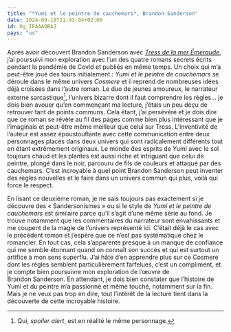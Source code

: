 ```yaml
---
title: "*Yumi et le peintre de cauchemars*, Brandon Sanderson"
date: 2024-09-18T21:43:04+02:00
id: 6g_IEAAAQBAJ
pays: "us"
---
```


Après avoir découvert Brandon Sanderson avec [*Tress de la mer Émeraude*](/livre/tress-mer-emeraude-sanderson/), j’ai poursuivi mon exploration avec l’un des quatre romans secrets écrits pendant la pandémie de Covid et publiés en même temps. Un choix qui m’a peut-être joué des tours initialement : *Yumi et le peintre de cauchemars* se déroule dans le même univers *Cosmere* et il reprend de nombreuses idées déjà croisées dans l’autre roman. Le duo de jeunes amoureux, le narrateur externe sarcastique[^1], l’univers bizarre dont il faut comprendre les règles… je dois bien avouer qu’en commençant ma lecture, j’étais un peu déçu de retrouver tant de points communs. Cela étant, j’ai persévéré et je dois dire que ce roman se révèle au fil des pages comme bien plus intéressant que je l’imaginais et peut-être même meilleur que celui sur Tress. L’inventivité de l’auteur est assez époustouflante avec cette communication entre deux personnages placés dans deux univers qui sont radicalement différents tout en étant extrêmement originaux. Le monde des esprits de Yumi avec le sol toujours chaud et les plantes est aussi riche et intriguant que celui de peintre, plongé dans le noir, parcouru de fils de couleurs et attaqué par des cauchemars. C’est incroyable à quel point Brandon Sanderson peut inventer des règles nouvelles et le faire dans un univers commun qui plus, voilà qui force le respect.

En lisant ce deuxième roman, je ne sais toujours pas exactement si je découvre des « Sandersonismes » ou si le style de *Yumi et le peintre de cauchemars* est similaire parce qu’il s’agit d’une même série au fond. Je trouve notamment que les commentaires du narrateur sont envahissants et me coupent de la magie de l’univers représenté ici. C’était déjà le cas avec le précédent roman et j’espère que ce n’est pas systématique chez le romancier. En tout cas, cela s’apparente presque à un manque de confiance qui me semble étonnant quand on connaît son succès et qui est surtout un artifice à mon sens superflu. J’ai hâte d’en apprendre plus sur ce Cosmere dont les règles semblent particulièrement farfelues, c’est un compliment, et je compte bien poursuivre mon exploration de l’œuvre de Brandon Sanderson. En attendant, je dois bien constater que l’histoire de Yumi et du peintre m’a passionné et même touché, notamment sur la fin. Mais je ne veux pas trop en dire, tout l’intérêt de la lecture tient dans la découverte de cette incroyable histoire. 


[^1]: Qui, *spoiler alert*, est en réalité le même personnage. 